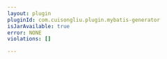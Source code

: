 ```yaml
---
layout: plugin
pluginId: com.cuisongliu.plugin.mybatis-generator
isJarAvailable: true
error: NONE
violations: []

---
```

